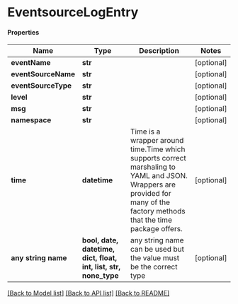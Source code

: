 # EventsourceLogEntry

#### Properties
Name | Type | Description | Notes
------------ | ------------- | ------------- | -------------
**eventName** | **str** |  | [optional] 
**eventSourceName** | **str** |  | [optional] 
**eventSourceType** | **str** |  | [optional] 
**level** | **str** |  | [optional] 
**msg** | **str** |  | [optional] 
**namespace** | **str** |  | [optional] 
**time** | **datetime** | Time is a wrapper around time.Time which supports correct marshaling to YAML and JSON.  Wrappers are provided for many of the factory methods that the time package offers. | [optional] 
**any string name** | **bool, date, datetime, dict, float, int, list, str, none_type** | any string name can be used but the value must be the correct type | [optional]

[[Back to Model list]](../README.md#documentation-for-models) [[Back to API list]](../README.md#documentation-for-api-endpoints) [[Back to README]](../README.md)

